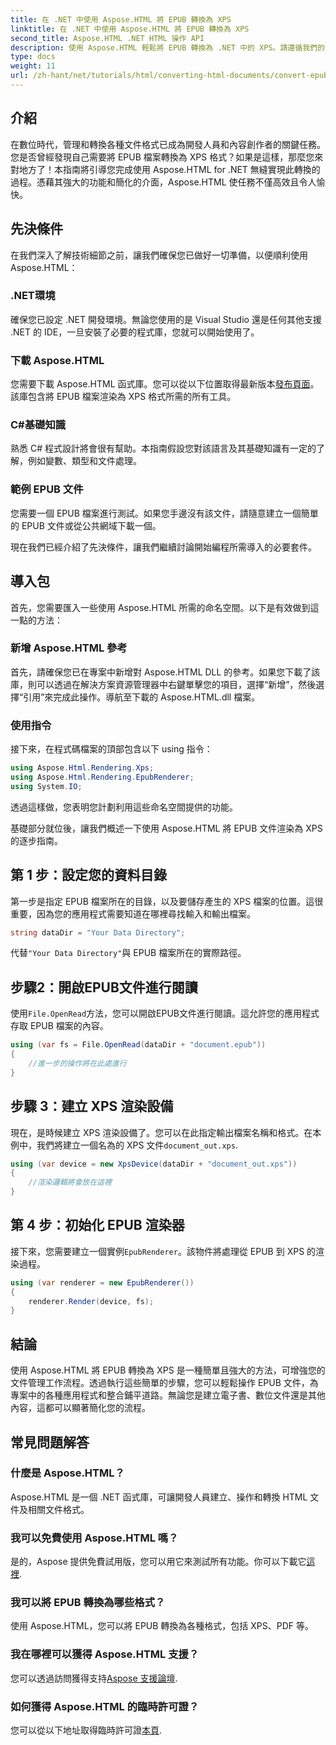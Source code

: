 ```yaml
---
title: 在 .NET 中使用 Aspose.HTML 將 EPUB 轉換為 XPS
linktitle: 在 .NET 中使用 Aspose.HTML 將 EPUB 轉換為 XPS
second_title: Aspose.HTML .NET HTML 操作 API
description: 使用 Aspose.HTML 輕鬆將 EPUB 轉換為 .NET 中的 XPS。請遵循我們的無縫文件渲染逐步指南。
type: docs
weight: 11
url: /zh-hant/net/tutorials/html/converting-html-documents/convert-epub-as-xps/
---
```

## 介紹

在數位時代，管理和轉換各種文件格式已成為開發人員和內容創作者的關鍵任務。您是否曾經發現自己需要將 EPUB 檔案轉換為 XPS 格式？如果是這樣，那麼您來對地方了！本指南將引導您完成使用 Aspose.HTML for .NET 無縫實現此轉換的過程。憑藉其強大的功能和簡化的介面，Aspose.HTML 使任務不僅高效且令人愉快。

## 先決條件

在我們深入了解技術細節之前，讓我們確保您已做好一切準備，以便順利使用 Aspose.HTML：

### .NET環境
確保您已設定 .NET 開發環境。無論您使用的是 Visual Studio 還是任何其他支援 .NET 的 IDE，一旦安裝了必要的程式庫，您就可以開始使用了。

### 下載 Aspose.HTML
您需要下載 Aspose.HTML 函式庫。您可以從以下位置取得最新版本[發布頁面](https://releases.aspose.com/html/net/)。該庫包含將 EPUB 檔案渲染為 XPS 格式所需的所有工具。

### C#基礎知識
熟悉 C# 程式設計將會很有幫助。本指南假設您對該語言及其基礎知識有一定的了解，例如變數、類型和文件處理。

### 範例 EPUB 文件
您需要一個 EPUB 檔案進行測試。如果您手邊沒有該文件，請隨意建立一個簡單的 EPUB 文件或從公共網域下載一個。

現在我們已經介紹了先決條件，讓我們繼續討論開始編程所需導入的必要套件。

## 導入包

首先，您需要匯入一些使用 Aspose.HTML 所需的命名空間。以下是有效做到這一點的方法：

### 新增 Aspose.HTML 參考
首先，請確保您已在專案中新增對 Aspose.HTML DLL 的參考。如果您下載了該庫，則可以透過在解決方案資源管理器中右鍵單擊您的項目，選擇“新增”，然後選擇“引用”來完成此操作。導航至下載的 Aspose.HTML.dll 檔案。

### 使用指令
接下來，在程式碼檔案的頂部包含以下 using 指令：

```csharp
using Aspose.Html.Rendering.Xps;
using Aspose.Html.Rendering.EpubRenderer;
using System.IO;
```

透過這樣做，您表明您計劃利用這些命名空間提供的功能。

基礎部分就位後，讓我們概述一下使用 Aspose.HTML 將 EPUB 文件渲染為 XPS 的逐步指南。

## 第 1 步：設定您的資料目錄

第一步是指定 EPUB 檔案所在的目錄，以及要儲存產生的 XPS 檔案的位置。這很重要，因為您的應用程式需要知道在哪裡尋找輸入和輸出檔案。

```csharp
string dataDir = "Your Data Directory";
```

代替`"Your Data Directory"`與 EPUB 檔案所在的實際路徑。

## 步驟2：開啟EPUB文件進行閱讀

使用`File.OpenRead`方法，您可以開啟EPUB文件進行閱讀。這允許您的應用程式存取 EPUB 檔案的內容。

```csharp
using (var fs = File.OpenRead(dataDir + "document.epub"))
{
    //進一步的操作將在此處進行
}
```

## 步驟 3：建立 XPS 渲染設備

現在，是時候建立 XPS 渲染設備了。您可以在此指定輸出檔案名稱和格式。在本例中，我們將建立一個名為的 XPS 文件`document_out.xps`.

```csharp
using (var device = new XpsDevice(dataDir + "document_out.xps"))
{
    //渲染邏輯將會放在這裡
}
```

## 第 4 步：初始化 EPUB 渲染器

接下來，您需要建立一個實例`EpubRenderer`。該物件將處理從 EPUB 到 XPS 的渲染過程。

```csharp
using (var renderer = new EpubRenderer())
{
    renderer.Render(device, fs);
}
```

## 結論

使用 Aspose.HTML 將 EPUB 轉換為 XPS 是一種簡單且強大的方法，可增強您的文件管理工作流程。透過執行這些簡單的步驟，您可以輕鬆操作 EPUB 文件，為專案中的各種應用程式和整合鋪平道路。無論您是建立電子書、數位文件還是其他內容，這都可以顯著簡化您的流程。 

## 常見問題解答

### 什麼是 Aspose.HTML？
Aspose.HTML 是一個 .NET 函式庫，可讓開發人員建立、操作和轉換 HTML 文件及相關文件格式。

### 我可以免費使用 Aspose.HTML 嗎？
是的，Aspose 提供免費試用版，您可以用它來測試所有功能。你可以下載它[這裡](https://releases.aspose.com/).

### 我可以將 EPUB 轉換為哪些格式？
使用 Aspose.HTML，您可以將 EPUB 轉換為各種格式，包括 XPS、PDF 等。

### 我在哪裡可以獲得 Aspose.HTML 支援？
您可以透過訪問獲得支持[Aspose 支援論壇](https://forum.aspose.com/c/html/29).

### 如何獲得 Aspose.HTML 的臨時許可證？
您可以從以下地址取得臨時許可證[本頁](https://purchase.conholdate.com/temporary-license/).